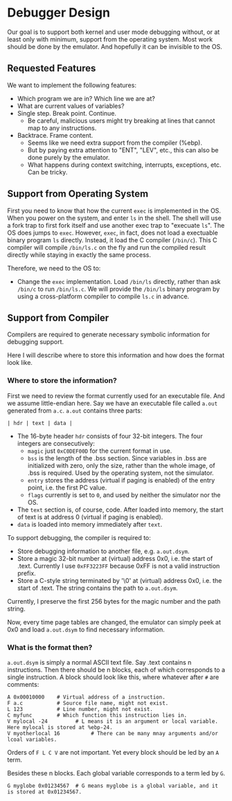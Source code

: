 # Debugger Design

Our goal is to support both kernel and user mode debugging without, or at least only with minimum, support from the operating system. Most work should be done by the emulator. And hopefully it can be invisible to the OS.

## Requested Features

We want to implement the following features:
- Which program we are in? Which line we are at?
- What are current values of variables?
- Single step. Break point. Continue.
  - Be careful, malicious users might try breaking at lines that cannot map to any instructions.
- Backtrace. Frame content.
  - Seems like we need extra support from the compiler (%ebp).
  - But by paying extra attention to "ENT", "LEV", etc., this can also be done purely by the emulator.
  - What happens during context switching, interrupts, exceptions, etc. Can be tricky.


## Support from Operating System

First you need to know that how the current `exec` is implemented in the OS. When you power on the system, and enter `ls` in the shell. The shell will use a fork trap to first fork itself and use another exec trap to "execuate `ls`". The OS does jumps to `exec`. However, `exec`, in fact, does not load a exectuable binary program `ls` directly. Instead, it load the C compiler (`/bin/c`). This C compiler will compile `/bin/ls.c` on the fly and run the compiled result directly while staying in exactly the same process.

Therefore, we need to the OS to:
- Change the `exec` implementation. Load `/bin/ls` directly, rather than ask `/bin/c` to run `/bin/ls.c`. We will provide the `/bin/ls` binary program by using a cross-platform compiler to compile `ls.c` in advance.

## Support from Compiler

Compilers are required to generate necessary symbolic information for debugging support. 

Here I will describe where to store this information and how does the format look like.

### Where to store the information?

First we need to review the format currently used for an executable file. And we assume little-endian here. Say we have an executable file called `a.out` generated from `a.c`. `a.out` contains three parts:
```
| hdr | text | data |
```
- The 16-byte header `hdr` consists of four 32-bit integers. The four integers are consecutively:
  - `magic` just `0xC0DEF00D` for the current format in use.
  - `bss` is the length of the .bss section. Since variables in .bss are initialized with zero, only the size, rather than the whole image, of .bss is required. Used by the operating system, not the simulator.
  - `entry` stores the address (virtual if paging is enabled) of the entry point, i.e. the first PC value.
  - `flags` currently is set to `0`, and used by neither the simulator nor the OS.
- The `text` section is, of course, code. After loaded into memory, the start of text is at address 0 (virtual if paging is enabled).
- `data` is loaded into memory immediately after `text`.

To support debugging, the compiler is required to:
- Store debugging information to another file, e.g. `a.out.dsym`.
- Store a magic 32-bit number at (virtual) address 0x0, i.e. the start of .text. Currently I use `0xFF3223FF` because 0xFF is not a valid instruction prefix. 
- Store a C-style string terminated by '\0' at (virtual) address 0x0, i.e. the start of .text. The string contains the path to `a.out.dsym`. 

Currently, I preserve the first 256 bytes for the magic number and the path string.

Now, every time page tables are changed, the emulator can simply peek at 0x0 and load `a.out.dsym` to find necessary information.

### What is the format then?

`a.out.dsym` is simply a normal ASCII text file. Say .text contains n instructions. Then there should be n blocks, each of which corresponds to a single instruction. A block should look like this, where whatever after `#` are comments:

```
A 0x00010000    # Virtual address of a instruction.
F a.c           # Source file name, might not exist.
L 123           # Line number, might not exist.
C myfunc        # Which function this instruction lies in.
V mylocal -24         # L means it is an argument or local variable. Here mylocal is stored at %ebp-24.
V myotherlocal 16          # There can be many mnay arguments and/or lcoal variables.
```
Orders of `F L C V` are not important. Yet every block should be led by an `A` term.

Besides these n blocks. Each global variable  corresponds to a term led by `G`.
```
G myglobe 0x01234567  # G means myglobe is a global variable, and it is stored at 0x01234567.
```
